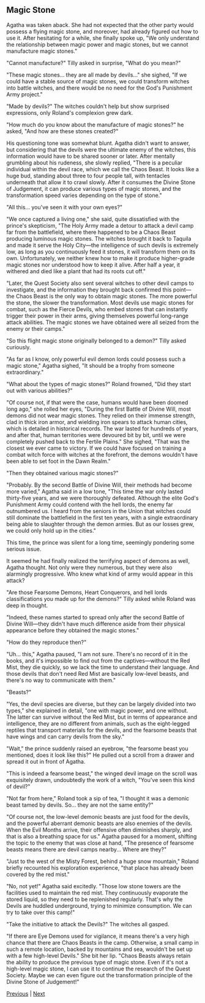 ## Magic Stone
Agatha was taken aback. She had not expected that the other party would possess a flying magic stone, and moreover, had already figured out how to use it. After hesitating for a while, she finally spoke up, "We only understand the relationship between magic power and magic stones, but we cannot manufacture magic stones."

"Cannot manufacture?" Tilly asked in surprise, "What do you mean?"

"These magic stones... they are all made by devils..." she sighed, "If we could have a stable source of magic stones, we could transform witches into battle witches, and there would be no need for the God's Punishment Army project."

"Made by devils?" The witches couldn't help but show surprised expressions, only Roland's complexion grew dark.

"How much do you know about the manufacture of magic stones?" he asked, "And how are these stones created?"

His questioning tone was somewhat blunt. Agatha didn't want to answer, but considering that the devils were the ultimate enemy of the witches, this information would have to be shared sooner or later. After mentally grumbling about his rudeness, she slowly replied, "There is a peculiar individual within the devil race, which we call the Chaos Beast. It looks like a huge bud, standing about three to four people tall, with tentacles underneath that allow it to crawl slowly. After it consumes the Divine Stone of Judgement, it can produce various types of magic stones, and the transformation speed varies depending on the type of stone."

"All this... you've seen it with your own eyes?"

"We once captured a living one," she said, quite dissatisfied with the prince's skepticism, "The Holy Army made a detour to attack a devil camp far from the battlefield, where there happened to be a Chaos Beast producing luminous magic stones. The witches brought it back to Taquila and made it serve the Holy City—the intelligence of such devils is extremely low, as long as you continuously feed it stones, it will transform them on its own. Unfortunately, we neither knew how to make it produce higher-grade magic stones nor understood how to keep it alive. After half a year, it withered and died like a plant that had its roots cut off."

"Later, the Quest Society also sent several witches to other devil camps to investigate, and the information they brought back confirmed this point—the Chaos Beast is the only way to obtain magic stones. The more powerful the stone, the slower the transformation. Most devils use magic stones for combat, such as the Fierce Devils, who embed stones that can instantly trigger their power in their arms, giving themselves powerful long-range attack abilities. The magic stones we have obtained were all seized from the enemy or their camps."



"So this flight magic stone originally belonged to a demon?" Tilly asked curiously.

"As far as I know, only powerful evil demon lords could possess such a magic stone," Agatha sighed, "It should be a trophy from someone extraordinary."

"What about the types of magic stones?" Roland frowned, "Did they start out with various abilities?"

"Of course not, if that were the case, humans would have been doomed long ago," she rolled her eyes, "During the first Battle of Divine Will, most demons did not wear magic stones. They relied on their immense strength, clad in thick iron armor, and wielding iron spears to attack human cities, which is detailed in historical records. The war lasted for hundreds of years, and after that, human territories were devoured bit by bit, until we were completely pushed back to the Fertile Plains." She sighed, "That was the closest we ever came to victory. If we could have focused on training a combat witch force with witches at the forefront, the demons wouldn't have been able to set foot in the Dawn Realm."

"Then they obtained various magic stones?"

"Probably. By the second Battle of Divine Will, their methods had become more varied," Agatha said in a low tone, "This time the war only lasted thirty-five years, and we were thoroughly defeated. Although the elite God's Punishment Army could contend with the hell lords, the enemy far outnumbered us. I heard from the seniors in the Union that witches could still dominate the battlefield in the first ten years, with a single extraordinary being able to slaughter through the demon armies. But as our losses grew, we could only hold up in the cities."

This time, the prince was silent for a long time, seemingly pondering some serious issue.

It seemed he had finally realized the terrifying aspect of demons as well, Agatha thought. Not only were they numerous, but they were also alarmingly progressive. Who knew what kind of army would appear in this attack?

"Are those Fearsome Demons, Heart Conquerors, and hell lords classifications you made up for the demons?" Tilly asked while Roland was deep in thought.



"Indeed, these names started to spread only after the second Battle of Divine Will—they didn't have much difference aside from their physical appearance before they obtained the magic stones."

"How do they reproduce then?"

"Uh... this," Agatha paused, "I am not sure. There's no record of it in the books, and it's impossible to find out from the captives—without the Red Mist, they die quickly, so we lack the time to understand their language. And those devils that don't need Red Mist are basically low-level beasts, and there's no way to communicate with them."

"Beasts?"

"Yes, the devil species are diverse, but they can be largely divided into two types," she explained in detail, "one with magic power, and one without. The latter can survive without the Red Mist, but in terms of appearance and intelligence, they are no different from animals, such as the eight-legged reptiles that transport materials for the devils, and the fearsome beasts that have wings and can carry devils from the sky."

"Wait," the prince suddenly raised an eyebrow, "the fearsome beast you mentioned, does it look like this?" He pulled out a scroll from a drawer and spread it out in front of Agatha.

"This is indeed a fearsome beast," the winged devil image on the scroll was exquisitely drawn, undoubtedly the work of a witch, "You've seen this kind of devil?"

"Not far from here," Roland took a sip of tea, "I thought it was a demonic beast tamed by devils. So... they are not the same entity?"

"Of course not, the low-level demonic beasts are just food for the devils, and the powerful aberrant demonic beasts are also enemies of the devils. When the Evil Months arrive, their offensive often diminishes sharply, and that is also a breathing space for us." Agatha paused for a moment, shifting the topic to the enemy that was close at hand, "The presence of fearsome beasts means there are devil camps nearby... Where are they?"



"Just to the west of the Misty Forest, behind a huge snow mountain," Roland briefly recounted his exploration experience, "that place has already been covered by the red mist."



"No, not yet!" Agatha said excitedly. "Those low stone towers are the facilities used to maintain the red mist. They continuously evaporate the stored liquid, so they need to be replenished regularly. That's why the Devils are huddled underground, trying to minimize consumption. We can try to take over this camp!"



"Take the initiative to attack the Devils?" The witches all gasped.



"If there are Eye Demons used for vigilance, it means there's a very high chance that there are Chaos Beasts in the camp. Otherwise, a small camp in such a remote location, backed by mountains and sea, wouldn't be set up with a few high-level Devils." She bit her lip. "Chaos Beasts always retain the ability to produce the previous type of magic stone. Even if it's not a high-level magic stone, I can use it to continue the research of the Quest Society. Maybe we can even figure out the transformation principle of the Divine Stone of Judgement!"





[Previous](CH0353.md) | [Next](CH0355.md)

